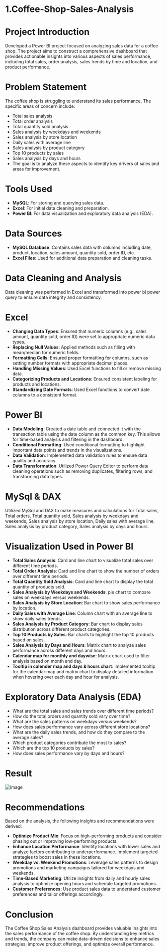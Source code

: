 # 1.Coffee-Shop-Sales-Analysis
# Project Introduction
Developed a Power BI project focused on analyzing sales data for a coffee shop. The project aims to construct a comprehensive dashboard that provides actionable insights into various aspects of sales performance, including total sales, order analysis, sales trends by time and location, and product performance.
# Problem Statement
The coffee shop is struggling to understand its sales performance. The specific areas of concern include:

* Total sales analysis
* Total order analysis
* Total quantity sold analysis
* Sales analysis by weekdays and weekends
* Sales analysis by store location
* Daily sales with average line
* Sales analysis by product category
* Top 10 products by sales
* Sales analysis by days and hours
* The goal is to analyze these aspects to identify key drivers of sales and areas for improvement.
# Tools Used
- **MySQL**: For storing and querying sales data.
- **Excel**: For initial data cleaning and preparation.
- **Power BI**: For data visualization and exploratory data analysis (EDA).
# Data Sources
- **MySQL Database**: Contains sales data with columns including date, product, location, sales amount, quantity sold, order ID, etc.
- **Excel Files**: Used for additional data preparation and cleaning tasks.
# Data Cleaning and Analysis
Data cleaning was performed in Excel and transformed into power bi power query to ensure data integrity and consistency.
# Excel
- **Changing Data Types**: Ensured that numeric columns (e.g., sales amount, quantity sold, order ID) were set to appropriate numeric data types.
- **Replacing Null Values**: Applied methods such as filling with mean/median for numeric fields.
- **Formatting Cells**: Ensured proper formatting for columns, such as setting number formats with appropriate decimal places.
- **Handling Missing Values**: Used Excel functions to fill or remove missing data.
- **Categorizing Products and Locations**: Ensured consistent labeling for products and locations.
- **Standardizing Date Formats**: Used Excel functions to convert date columns to a consistent format.
# Power BI
- **Data Modeling**: Created a date table and connected it with the transaction table using the date column as the common key. This allows for time-based analysis and filtering in the dashboard.
- **Conditional Formatting**: Used conditional formatting to highlight important data points and trends in the visualizations.
- **Data Validation**: Implemented data validation rules to ensure data quality and accuracy.
- **Data Transformation**: Utilized Power Query Editor to perform data cleaning operations such as removing duplicates, filtering rows, and transforming data types.
# MySql & DAX
Utilized MySql and DAX to make measures and calculations for Total sales, Total orders, Total quantity sold, Sales analysis by weekdays and weekends, Sales analysis by store location, Daily sales with average line, Sales analysis by product category, Sales analysis by days and hours.
# Visualization Used in Power BI
- **Total Sales Analysis**: Card and line chart to visualize total sales over different time periods.
- **Total Order Analysis**: Card and line chart to show the number of orders over different time periods.
- **Total Quantity Sold Analysis**: Card and line chart to display the total quantity of products sold.
- **Sales Analysis by Weekdays and Weekends**: pie chart to compare sales on weekdays versus weekends.
- **Sales Analysis by Store Location**: Bar chart to show sales performance by location.
- **Daily Sales with Average Line**: Column chart with an average line to show daily sales trends.
- **Sales Analysis by Product Category**: Bar chart to display sales distribution across different product categories.
- **Top 10 Products by Sales**: Bar charts to highlight the top 10 products based on sales.
- **Sales Analysis by Days and Hours**: Matrix chart to analyze sales performance across different days and hours.
- **Calendar map for monthly and daywise**: Matrix chart used to filter analysis based on month and day.
- **Tooltip in calender map and days & hours chart**: Implemented tooltip for the calendar map and matrix chart to display detailed information when hovering over each day and hour for analysis.
# Exploratory Data Analysis (EDA)
* What are the total sales and sales trends over different time periods?
* How do the total orders and quantity sold vary over time?
* What are the sales patterns on weekdays versus weekends?
* How does sales performance vary across different store locations?
* What are the daily sales trends, and how do they compare to the average sales?
* Which product categories contribute the most to sales?
* Which are the top 10 products by sales?
* How does sales performance vary by days and hours?
# Result
![image](https://github.com/user-attachments/assets/0331bf0d-19cc-4aad-99fd-f0f970c111cf)


# Recommendations
Based on the analysis, the following insights and recommendations were derived:

- **Optimize Product Mix**: Focus on high-performing products and consider phasing out or improving low-performing products.
- **Enhance Location Performance**: Identify locations with lower sales and analyze factors contributing to underperformance. Implement targeted strategies to boost sales in these locations.
- **Weekday vs. Weekend Promotions**: Leverage sales patterns to design promotions and marketing campaigns tailored for weekdays and weekends.
- **Time-Based Marketing**: Utilize insights from daily and hourly sales analysis to optimize opening hours and schedule targeted promotions.
- **Customer Preferences**: Use product sales data to understand customer preferences and tailor offerings accordingly.
# Conclusion
The Coffee Shop Sales Analysis dashboard provides valuable insights into the sales performance of the coffee shop. By understanding key metrics and trends, the company can make data-driven decisions to enhance sales strategies, improve product offerings, and optimize overall performance.

